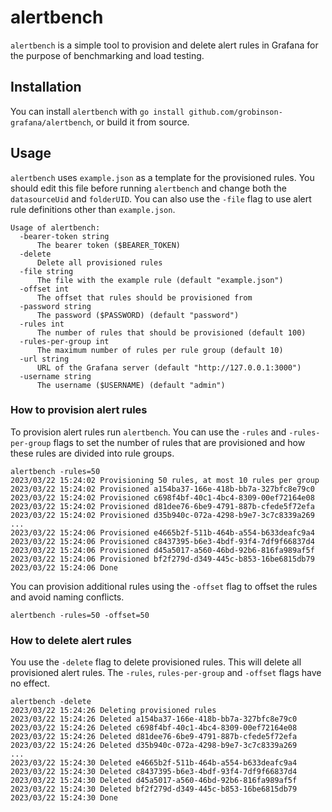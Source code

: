 # alertbench

`alertbench` is a simple tool to provision and delete alert rules in Grafana
for the purpose of benchmarking and load testing.

## Installation

You can install `alertbench` with `go install github.com/grobinson-grafana/alertbench`,
or build it from source.

## Usage

`alertbench` uses `example.json` as a template for the provisioned rules. You should edit
this file before running `alertbench` and change both the `datasourceUid` and `folderUID`.
You can also use the `-file` flag to use alert rule definitions other than `example.json`.

```
Usage of alertbench:
  -bearer-token string
      The bearer token ($BEARER_TOKEN)
  -delete
      Delete all provisioned rules
  -file string
      The file with the example rule (default "example.json")
  -offset int
      The offset that rules should be provisioned from
  -password string
      The password ($PASSWORD) (default "password")
  -rules int
      The number of rules that should be provisioned (default 100)
  -rules-per-group int
      The maximum number of rules per rule group (default 10)
  -url string
      URL of the Grafana server (default "http://127.0.0.1:3000")
  -username string
      The username ($USERNAME) (default "admin")
```

### How to provision alert rules

To provision alert rules run `alertbench`. You can use the `-rules`
and `-rules-per-group` flags to set the number of rules that are
provisioned and how these rules are divided into rule groups.

```
alertbench -rules=50
2023/03/22 15:24:02 Provisioning 50 rules, at most 10 rules per group
2023/03/22 15:24:02 Provisioned a154ba37-166e-418b-bb7a-327bfc8e79c0
2023/03/22 15:24:02 Provisioned c698f4bf-40c1-4bc4-8309-00ef72164e08
2023/03/22 15:24:02 Provisioned d81dee76-6be9-4791-887b-cfede5f72efa
2023/03/22 15:24:02 Provisioned d35b940c-072a-4298-b9e7-3c7c8339a269
...
2023/03/22 15:24:06 Provisioned e4665b2f-511b-464b-a554-b633deafc9a4
2023/03/22 15:24:06 Provisioned c8437395-b6e3-4bdf-93f4-7df9f66837d4
2023/03/22 15:24:06 Provisioned d45a5017-a560-46bd-92b6-816fa989af5f
2023/03/22 15:24:06 Provisioned bf2f279d-d349-445c-b853-16be6815db79
2023/03/22 15:24:06 Done 
```

You can provision additional rules using the `-offset` flag to offset
the rules and avoid naming conflicts.

```
alertbench -rules=50 -offset=50
```

### How to delete alert rules

You use the `-delete` flag to delete provisioned rules. This will delete
all provisioned alert rules. The `-rules`, `rules-per-group` and `-offset`
flags have no effect.

```
alertbench -delete
2023/03/22 15:24:26 Deleting provisioned rules
2023/03/22 15:24:26 Deleted a154ba37-166e-418b-bb7a-327bfc8e79c0
2023/03/22 15:24:26 Deleted c698f4bf-40c1-4bc4-8309-00ef72164e08
2023/03/22 15:24:26 Deleted d81dee76-6be9-4791-887b-cfede5f72efa
2023/03/22 15:24:26 Deleted d35b940c-072a-4298-b9e7-3c7c8339a269
...
2023/03/22 15:24:30 Deleted e4665b2f-511b-464b-a554-b633deafc9a4
2023/03/22 15:24:30 Deleted c8437395-b6e3-4bdf-93f4-7df9f66837d4
2023/03/22 15:24:30 Deleted d45a5017-a560-46bd-92b6-816fa989af5f
2023/03/22 15:24:30 Deleted bf2f279d-d349-445c-b853-16be6815db79
2023/03/22 15:24:30 Done
```